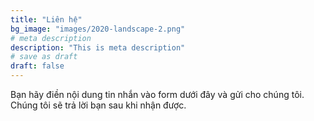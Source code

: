 ```yaml
---
title: "Liên hệ"
bg_image: "images/2020-landscape-2.png"
# meta description
description: "This is meta description"
# save as draft
draft: false
---
```


Bạn hãy điền nội dung tin nhắn vào form dưới đây và gửi cho chúng tôi. Chúng tôi sẽ trả lời bạn sau khi nhận được.